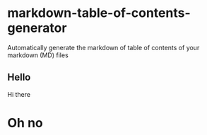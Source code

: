 # markdown-table-of-contents-generator

Automatically generate the markdown of table of contents of your markdown (MD) files

## Hello

Hi there

# Oh no
